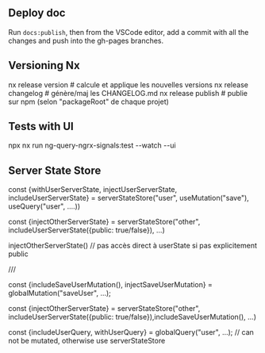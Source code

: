 ## Deploy doc

Run `docs:publish`, then from the VSCode editor, add a commit with all the changes and push into the gh-pages branches.

## Versioning Nx

nx release version # calcule et applique les nouvelles versions
nx release changelog # génère/maj les CHANGELOG.md
nx release publish # publie sur npm (selon "packageRoot" de chaque projet)

## Tests with UI

npx nx run ng-query-ngrx-signals:test --watch --ui

## Server State Store

const {withUserServerState, injectUserServerState, includeUserServerState} = serverStateStore("user", useMutation("save"), useQuery("user", ....))

const {injectOtherServerState} = serverStateStore("other", includeUserServerState({public: true/false}), ...)

injectOtherServerState() // pas accès direct à userState si pas explicitement public

///

const {includeSaveUserMutation(), injectSaveUserMutation} = globalMutation("saveUser", ...);

const {injectOtherServerState} = serverStateStore("other", includeUserServerState({public: true/false}),includeSaveUserMutation(), ...)

const {includeUserQuery, withUserQuery} = globalQuery("user", ...); // can not be mutated, otherwise use serverStateStore

